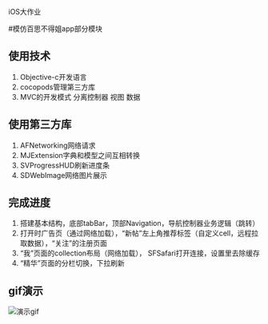 iOS大作业

#模仿百思不得姐app部分模块

## 使用技术
1. Objective-c开发语言
2. cocopods管理第三方库
3. MVC的开发模式 分离控制器 视图 数据

## 使用第三方库
1. AFNetworking网络请求
2. MJExtension字典和模型之间互相转换
3. SVProgressHUD刷新进度条
4. SDWebImage网络图片展示

## 完成进度
1. 搭建基本结构，底部tabBar，顶部Navigation，导航控制器业务逻辑（跳转）
2. 打开时广告页（通过网络加载），“新帖”左上角推荐标签（自定义cell，远程拉取数据），“关注”的注册页面
3. “我”页面的collection布局（网络加载）， SFSafari打开连接，设置里去除缓存
4. “精华”页面的分栏切换，下拉刷新

## gif演示
![演示gif](/images/demo.gif)
